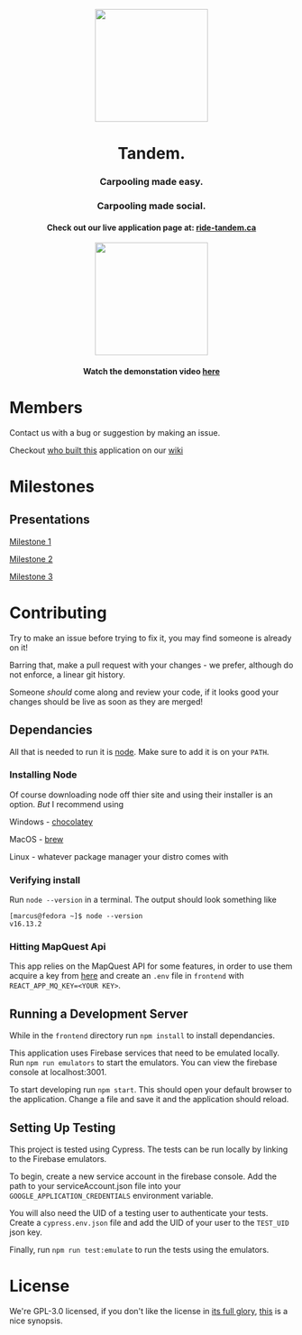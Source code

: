 
<p align="center">
<img src="https://user-images.githubusercontent.com/74685702/162538917-e1aa138c-6e03-4f93-92ed-8335828d2a52.svg" width="200" height="200"/>
</p>

<h1 fontSize="50" align="center"> Tandem. </h1>

<h3 align="center">
Carpooling made easy.
</h3>

<h3 align="center">
Carpooling made social.
</h3>

<h4 align="center">
Check out our live application page at: <a href="https://ride-tandem.ca">ride-tandem.ca</a>
</h4>

<p align="center">
<img src="https://user-images.githubusercontent.com/74685702/162544210-51bd424b-2a56-43a8-82cc-acf4e0fbf9c4.png" width="200">
</p>

<h4 align="center">Watch the demonstation video <a href="https://youtu.be/tKx8-qhpNMk">here</a></h4>


# Members

Contact us with a bug or suggestion by making an issue.

Checkout [who built this](https://github.com/CobeyH/SENG-480A/wiki/Team-Contributions) application on our [wiki](https://github.com/CobeyH/SENG-480A/wiki)

# Milestones

## Presentations

[Milestone 1](https://docs.google.com/presentation/d/1_4aRN1ntUCg57fo2Yi9Icr5uLC00o3nwxvoE6tQif-0/edit?usp=sharing)

[Milestone 2](https://docs.google.com/presentation/d/1xmXsBqUpmiAcZRO8HfMe55J8MQXNO3-oCCqqMlNhIt8/edit?usp=sharing)

[Milestone 3](https://1drv.ms/p/s!AsJ3sdz3anzTgkPNj37TMvn3wBi_?e=6fMSeM)

# Contributing

Try to make an issue before trying to fix it, you may find someone is already on it!

Barring that, make a pull request with your changes - we prefer, although do not enforce, a linear git history.

Someone *should* come along and review your code, if it looks good your changes should be live as soon as they are merged!

## Dependancies

All that is needed to run it is [node](https://nodejs.org/en/). Make sure to add it is on your `PATH`. 

### Installing Node

Of course downloading node off thier site and using their installer is an option. *But* I recommend using

Windows - [chocolatey](https://chocolatey.org/)

MacOS - [brew](https://brew.sh/)

Linux - whatever package manager your distro comes with

### Verifying install

Run `node --version` in a terminal. The output should look something like
```
[marcus@fedora ~]$ node --version
v16.13.2
```

### Hitting MapQuest Api

This app relies on the MapQuest API for some features, in order to use them acquire a key from [here](https://www.mapquest.com/)
and create an `.env` file in `frontend` with `REACT_APP_MQ_KEY=<YOUR KEY>`.

## Running a Development Server

While in the `frontend` directory run `npm install` to install dependancies.

This application uses Firebase services that need to be emulated locally. Run `npm run emulators` to start the emulators. You can view the firebase console at localhost:3001.

To start developing run `npm start`. This should open your default browser to the application. Change a file and save it and the application should reload.


## Setting Up Testing
This project is tested using Cypress. The tests can be run locally by linking to the Firebase emulators. 

To begin, create a new service account in the firebase console. Add the path to your serviceAccount.json file into your `GOOGLE_APPLICATION_CREDENTIALS` environment variable.

You will also need the UID of a testing user to authenticate your tests. Create a `cypress.env.json` file and add the UID of your user to the `TEST_UID` json key.

Finally, run `npm run test:emulate` to run the tests using the emulators.

# License

We're GPL-3.0 licensed, if you don't like the license in [its full glory](https://github.com/CobeyH/SENG-480A/blob/main/LICENSE), [this](https://choosealicense.com/licenses/gpl-3.0/) is a nice synopsis.
